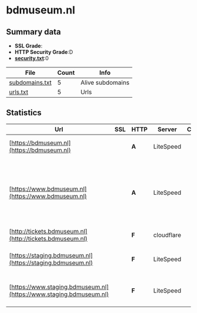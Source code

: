 

# bdmuseum.nl
## Summary data


 - **SSL Grade**:
 - **HTTP Security Grade**:D
 - **[security.txt](https://www.digitaleoverheid.nl/nieuws/standaard-security-txt-nu-verplicht-voor-overheid/)**:0


| File       | Count | Info |
|------------|-------|------|
|[subdomains.txt](/data/bdmuseum.nl/subdomains.txt)|5|Alive subdomains|
|[urls.txt](/data/bdmuseum.nl/urls.txt)|5|Urls|


## Statistics


| Url | SSL | HTTP | Server | Cookie | HSTS | CORS | CTO | CSP | XFO | XXP | RP |FP| Tech |Title |
|--------|-------|-------|------|------|------|------|------|------|------|------|------|------|------|------|
|[https://bdmuseum.nl](https://bdmuseum.nl)| | **A**|LiteSpeed| |:white_check_mark: | | | | :white_check_mark: | :white_check_mark: | :white_check_mark: | |HSTS HTTP/3 LiteSpeed|301 Moved Perman...|
|[https://www.bdmuseum.nl](https://www.bdmuseum.nl)| | **A**|LiteSpeed| |:white_check_mark: | | | | :white_check_mark: | :white_check_mark: | :white_check_mark: | |HSTS HTTP/3 LiteSpeed Litespeed Cache MySQL PHP Plesk WPML:4.6.13 WordPress|Belasting & Doua...|
|[http://tickets.bdmuseum.nl](http://tickets.bdmuseum.nl)| | **F**|cloudflare| | | | | | | | :white_check_mark: | |Cloudflare|301 Moved Perman...|
|[https://staging.bdmuseum.nl](https://staging.bdmuseum.nl)| | **F**|LiteSpeed| | | | | | | | :white_check_mark: | |Basic HTTP/3 LiteSpeed Plesk|401 Authorizatio...|
|[https://www.staging.bdmuseum.nl](https://www.staging.bdmuseum.nl)| | **F**|LiteSpeed| | | | | | | | :white_check_mark: | |Basic HTTP/3 LiteSpeed Plesk|401 Authorizatio...|


